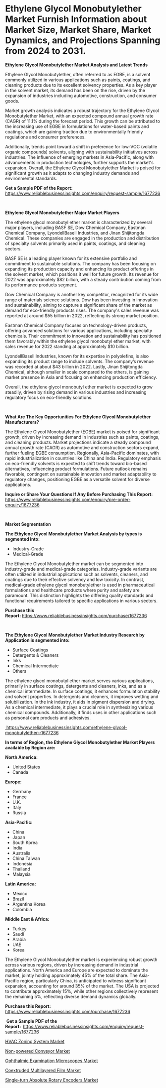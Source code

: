 <p><h1>Ethylene Glycol Monobutylether Market Furnish Information about Market Size, Market Share, Market Dynamics, and Projections Spanning from 2024 to 2031.</h1></p><p><strong>Ethylene Glycol Monobutylether Market Analysis and Latest Trends</strong></p>
<p><p>Ethylene Glycol Monobutylether, often referred to as EGBE, is a solvent commonly utilized in various applications such as paints, coatings, and cleaning products due to its excellent solvency properties. As a key player in the solvent market, its demand has been on the rise, driven by the expansion of industries including automotive, construction, and consumer goods.</p><p>Market growth analysis indicates a robust trajectory for the Ethylene Glycol Monobutylether Market, with an expected compound annual growth rate (CAGR) of 11.1% during the forecast period. This growth can be attributed to the increasing use of EGBE in formulations for water-based paints and coatings, which are gaining traction due to environmentally friendly regulations and consumer preferences.</p><p>Additionally, trends point toward a shift in preference for low-VOC (volatile organic compounds) solvents, aligning with sustainability initiatives across industries. The influence of emerging markets in Asia-Pacific, along with advancements in production technologies, further supports the market's expansion. Overall, the Ethylene Glycol Monobutylether Market is poised for significant growth as it adapts to changing industry demands and environmental standards.</p></p>
<p><strong>Get a Sample PDF of the Report:&nbsp;</strong> <a href="https://www.reliablebusinessinsights.com/enquiry/request-sample/1677236?utm_campaign=1094&utm_medium=2&utm_source=Github&utm_content=ia&utm_term=12102024&utm_id=ethylene-glycol-monobutylether">https://www.reliablebusinessinsights.com/enquiry/request-sample/1677236</a></p>
<p>&nbsp;</p>
<p><strong>Ethylene Glycol Monobutylether Major Market Players</strong></p>
<p><p>The ethylene glycol monobutyl ether market is characterized by several major players, including BASF SE, Dow Chemical Company, Eastman Chemical Company, LyondellBasell Industries, and Jinan Shijitongda Chemical. These companies are engaged in the production and distribution of specialty solvents primarily used in paints, coatings, and cleaning sectors.</p><p>BASF SE is a leading player known for its extensive portfolio and commitment to sustainable solutions. The company has been focusing on expanding its production capacity and enhancing its product offerings in the solvent market, which positions it well for future growth. Its revenue for 2022 was approximately $82 billion, with a steady contribution coming from its performance products segment.</p><p>Dow Chemical Company is another key competitor, recognized for its wide range of materials science solutions. Dow has been investing in innovation and sustainability, aiming to capture a significant share of the market as demand for eco-friendly products rises. The company's sales revenue was reported at around $55 billion in 2022, reflecting its strong market position.</p><p>Eastman Chemical Company focuses on technology-driven products, offering advanced solutions for various applications, including specialty chemicals. Their commitment to innovation and sustainability has positioned them favorably within the ethylene glycol monobutyl ether market, with sales revenue for 2022 standing at approximately $10 billion.</p><p>LyondellBasell Industries, known for its expertise in polyolefins, is also expanding its product range to include solvents. The company’s revenue was recorded at about $43 billion in 2022. Lastly, Jinan Shijitongda Chemical, although smaller in scale compared to the others, is gaining market presence in Asia and focusing on enhancing production efficiency.</p><p>Overall, the ethylene glycol monobutyl ether market is expected to grow steadily, driven by rising demand in various industries and increasing regulatory focus on eco-friendly solutions.</p></p>
<p>&nbsp;</p>
<p><strong>What Are The Key Opportunities For Ethylene Glycol Monobutylether Manufacturers?</strong></p>
<p><p>The Ethylene Glycol Monobutylether (EGBE) market is poised for significant growth, driven by increasing demand in industries such as paints, coatings, and cleaning products. Market projections indicate a steady compound annual growth rate (CAGR) as automotive and construction sectors expand, further fueling EGBE consumption. Regionally, Asia-Pacific dominates, with rapid industrialization in countries like China and India. Regulatory emphasis on eco-friendly solvents is expected to shift trends toward bio-based alternatives, influencing product formulations. Future outlook remains favorable, contingent on sustainable innovation and market adaptability to regulatory changes, positioning EGBE as a versatile solvent for diverse applications.</p></p>
<p><strong>Inquire or Share Your Questions If Any Before Purchasing This Report:</strong> <a href="https://www.reliablebusinessinsights.com/enquiry/pre-order-enquiry/1677236?utm_campaign=1094&utm_medium=2&utm_source=Github&utm_content=ia&utm_term=12102024&utm_id=ethylene-glycol-monobutylether">https://www.reliablebusinessinsights.com/enquiry/pre-order-enquiry/1677236</a></p>
<p>&nbsp;</p>
<p><strong>Market Segmentation</strong></p>
<p><strong>The Ethylene Glycol Monobutylether Market Analysis by types is segmented into:</strong></p>
<p><ul><li>Industry-Grade</li><li>Medical-Grade</li></ul></p>
<p><p>The Ethylene Glycol Monobutylether market can be segmented into industry-grade and medical-grade categories. Industry-grade variants are often utilized in industrial applications such as solvents, cleaners, and coatings due to their effective solvency and low toxicity. In contrast, medical-grade ethylene glycol monobutylether is used in pharmaceutical formulations and healthcare products where purity and safety are paramount. This distinction highlights the differing quality standards and functional requirements tailored to specific applications in various sectors.</p></p>
<p><strong>Purchase this Report:&nbsp;</strong><a href="https://www.reliablebusinessinsights.com/purchase/1677236?utm_campaign=1094&utm_medium=2&utm_source=Github&utm_content=ia&utm_term=12102024&utm_id=ethylene-glycol-monobutylether">https://www.reliablebusinessinsights.com/purchase/1677236</a></p>
<p>&nbsp;</p>
<p><strong>The Ethylene Glycol Monobutylether Market Industry Research by Application is segmented into:</strong></p>
<p><ul><li>Surface Coatings</li><li>Detergents & Cleaners</li><li>Inks</li><li>Chemical Intermediate</li><li>Others</li></ul></p>
<p><p>The ethylene glycol monobutyl ether market serves various applications, primarily in surface coatings, detergents and cleaners, inks, and as a chemical intermediate. In surface coatings, it enhances formulation stability and solvent properties. In detergents and cleaners, it improves wetting and solubilization. In the ink industry, it aids in pigment dispersion and drying. As a chemical intermediate, it plays a crucial role in synthesizing various chemical compounds. Additionally, it finds uses in other applications such as personal care products and adhesives.</p></p>
<p><a href="https://www.reliablebusinessinsights.com/ethylene-glycol-monobutylether-r1677236?utm_campaign=1094&utm_medium=2&utm_source=Github&utm_content=ia&utm_term=12102024&utm_id=ethylene-glycol-monobutylether">&nbsp;https://www.reliablebusinessinsights.com/ethylene-glycol-monobutylether-r1677236</a></p>
<p><strong>In terms of Region, the Ethylene Glycol Monobutylether Market Players available by Region are:</strong></p>
<p>
    <p> <strong> North America: </strong>
        <ul>
            <li>United States</li>
            <li>Canada</li>
        </ul>
        </p> 
    <p> <strong> Europe: </strong>
        <ul>
            <li>Germany</li>
            <li>France</li>
            <li>U.K.</li>
            <li>Italy</li>
            <li>Russia</li>
        </ul>
        </p> 
    <p> <strong> Asia-Pacific: </strong>
        <ul>
            <li>China</li>
            <li>Japan</li>
            <li>South Korea</li>
            <li>India</li>
            <li>Australia</li>
            <li>China Taiwan</li>
            <li>Indonesia</li>
            <li>Thailand</li>
            <li>Malaysia</li>
        </ul>
        </p> 
    <p> <strong> Latin America: </strong>
        <ul>
            <li>Mexico</li>
            <li>Brazil</li>
            <li>Argentina Korea</li>
            <li>Colombia</li>
        </ul>
        </p> 
    <p> <strong> Middle East & Africa: </strong>
        <ul>
            <li>Turkey</li>
            <li>Saudi</li>
            <li>Arabia</li>
            <li>UAE</li>
            <li>Korea</li>
        </ul>
    </p>
    </p>
<p><p>The Ethylene Glycol Monobutylether market is experiencing robust growth across various regions, driven by increasing demand in industrial applications. North America and Europe are expected to dominate the market, jointly holding approximately 45% of the total share. The Asia-Pacific region, particularly China, is anticipated to witness significant expansion, accounting for around 35% of the market. The USA is projected to contribute approximately 15%, while other regions collectively represent the remaining 5%, reflecting diverse demand dynamics globally.</p></p>
<p><strong>Purchase this Report: </strong><a href="https://www.reliablebusinessinsights.com/purchase/1677236?utm_campaign=1094&utm_medium=2&utm_source=Github&utm_content=ia&utm_term=12102024&utm_id=ethylene-glycol-monobutylether">https://www.reliablebusinessinsights.com/purchase/1677236</a></p>
<p>&nbsp;<strong>Get a Sample PDF of the Report:&nbsp;&nbsp;</strong><a href="https://www.reliablebusinessinsights.com/enquiry/request-sample/1677236?utm_campaign=1094&utm_medium=2&utm_source=Github&utm_content=ia&utm_term=12102024&utm_id=ethylene-glycol-monobutylether">https://www.reliablebusinessinsights.com/enquiry/request-sample/1677236</a></p>
<p><strong></strong></p>
<p><p><a href="https://github.com/h3sxwomar/Market-Research-Report-List-1/blob/main/hvac-zoning-system-market.md?utm_campaign=1094&utm_medium=2&utm_source=Github&utm_content=ia&utm_term=12102024&utm_id=ethylene-glycol-monobutylether">HVAC Zoning System Market</a></p><p><a href="https://www.linkedin.com/pulse/future-trajectory-non-powered-conveyor-market-emerging-trends-xb1rf?utm_campaign=1094&utm_medium=2&utm_source=Github&utm_content=ia&utm_term=12102024&utm_id=ethylene-glycol-monobutylether">Non-powered Conveyor Market</a></p><p><a href="https://www.linkedin.com/pulse/global-ophthalmic-examination-microscopes-market-opportunities-wicie?utm_campaign=1094&utm_medium=2&utm_source=Github&utm_content=ia&utm_term=12102024&utm_id=ethylene-glycol-monobutylether">Ophthalmic Examination Microscopes Market</a></p><p><a href="https://www.linkedin.com/pulse/coextruded-multilayered-film-market-global-regional-analysis-m2w8c?utm_campaign=1094&utm_medium=2&utm_source=Github&utm_content=ia&utm_term=12102024&utm_id=ethylene-glycol-monobutylether">Coextruded Multilayered Film Market</a></p><p><a href="https://github.com/siennagx1ahafter/Market-Research-Report-List-1/blob/main/single-turn-absolute-rotary-encoders-market.md?utm_campaign=1094&utm_medium=2&utm_source=Github&utm_content=ia&utm_term=12102024&utm_id=ethylene-glycol-monobutylether">Single-turn Absolute Rotary Encoders Market</a></p></p>